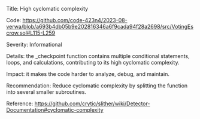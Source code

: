Title: High cyclomatic complexity

Code: https://github.com/code-423n4/2023-08-verwa/blob/a693b4db05b9e202816346a6f9cada94f28a2698/src/VotingEscrow.sol#L115-L259

Severity: Informational

Details: the _checkpoint function contains multiple conditional statements, loops, and calculations, contributing to its high cyclomatic complexity.

Impact: it makes the code harder to analyze, debug, and maintain.

Recommendation: Reduce cyclomatic complexity by splitting the function into several smaller subroutines.

Reference: https://github.com/crytic/slither/wiki/Detector-Documentation#cyclomatic-complexity